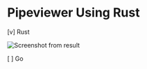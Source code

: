 # Pipeviewer Using Rust

[v] Rust

![Screenshot from result](rust/assets/Screenshot%20from%202023-09-22%2011-31-05.png])

[ ] Go
